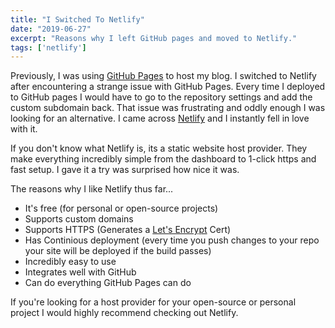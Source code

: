 ```yaml
---
title: "I Switched To Netlify"
date: "2019-06-27"
excerpt: "Reasons why I left GitHub pages and moved to Netlify."
tags: ['netlify']
---
```


Previously, I was using [GitHub Pages](https://pages.github.com/) to host my blog. I switched to Netlify after encountering a strange issue with GitHub Pages. Every time I deployed to GitHub pages I would have to go to the repository settings and add the custom subdomain back. That issue was frustrating and oddly enough I was looking for an alternative. I came across [Netlify](https://www.netlify.com/) and I instantly fell in love with it. 

If you don't know what Netlify is, its a static website host provider. They make everything incredibly simple from the dashboard to 1-click https and fast setup. I gave it a try was surprised how nice it was.

The reasons why I like Netlify thus far...
 - It's free (for personal or open-source projects)
 - Supports custom domains
 - Supports HTTPS (Generates a [Let's Encrypt](https://letsencrypt.org/) Cert)
 - Has Continious deployment (every time you push changes to your repo your site will be deployed if the build passes)
 - Incredibly easy to use
 - Integrates well with GitHub
 - Can do everything GitHub Pages can do
 
If you're looking for a host provider for your open-source or personal project I would highly recommend checking out Netlify.
